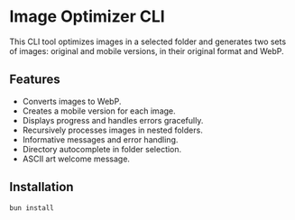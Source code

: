 # Image Optimizer CLI

This CLI tool optimizes images in a selected folder and generates two sets of images: original and mobile versions, in their original format and WebP.

## Features

- Converts images to WebP.
- Creates a mobile version for each image.
- Displays progress and handles errors gracefully.
- Recursively processes images in nested folders.
- Informative messages and error handling.
- Directory autocomplete in folder selection.
- ASCII art welcome message.

## Installation

```sh
bun install
```
